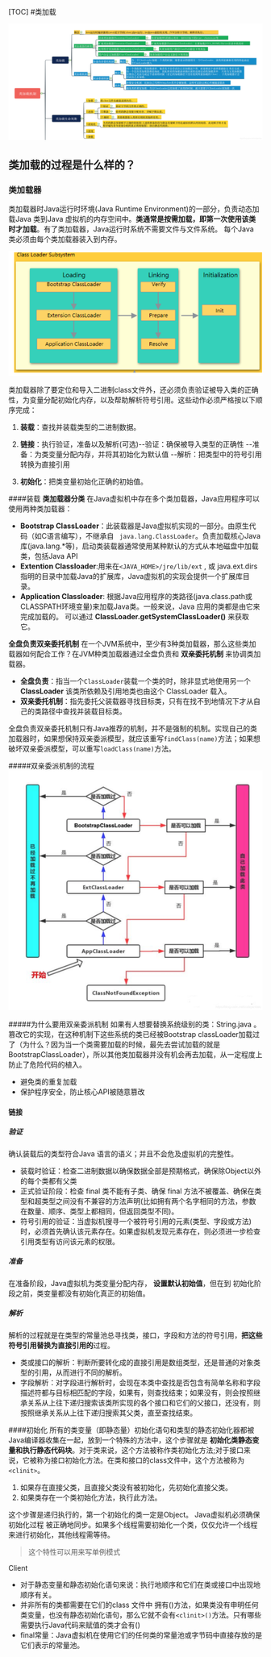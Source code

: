 [TOC]
#类加载 


![](2021-04-07-16-40-24.png)
## 类加载的过程是什么样的？
### 类加载器
类加载器时Java运行时环境(Java Runtime Environment)的一部分，负责动态加载Java 类到Java 虚拟机的内存空间中。**类通常是按需加载，即第一次使用该类时才加载**。有了类加载器，Java运行时系统不需要文件与文件系统。 每个Java 类必须由每个类加载器装入到内存。

![](2021-04-07-11-26-30.png)

类加载器除了要定位和导入二进制class文件外，还必须负责验证被导入类的正确性，为变量分配初始化内存，以及帮助解析符号引用。这些动作必须严格按以下顺序完成：

1. **装载**：查找并装载类型的二进制数据。
2. **链接**：执行验证，准备以及解析(可选)--验证：确保被导入类型的正确性 --准备：为类变量分配内存，并将其初始化为默认值 --解析：把类型中的符号引用转换为直接引用

3. **初始化**：把类变量初始化正确的初始值。


####装载
**类加载器分类**
在Java虚拟机中存在多个类加载器，Java应用程序可以使用两种类加载器：
* **Bootstrap ClassLoader**：此装载器是Java虚拟机实现的一部分。由原生代码（如C语言编写），不继承自 ``` java.lang.ClassLoader```。负责加载核心Java库(java.lang.*等)，启动类装载器通常使用某种默认的方式从本地磁盘中加载类，包括Java API
* **Extention Classloader**:用来在```<JAVA_HOME>/jre/lib/ext``` , 或 java.ext.dirs 指明的目录中加载Java的扩展库，Java虚拟机的实现会提供一个扩展库目录。
* **Application Classloader**: 根据Java应用程序的类路径(java.class.path或CLASSPATH环境变量)来加载Java类。一般来说，Java 应用的类都是由它来完成加载的。 可以通过 **ClassLoader.getSystemClassLoader()** 来获取它。


**全盘负责双亲委托机制**
在一个JVM系统中，至少有3种类加载器，那么这些类加载器如何配合工作？在JVM种类加载器通过全盘负责和 **双亲委托机制** 来协调类加载器。
* **全盘负责**：指当一个```ClassLoader```装载一个类的时，除非显式地使用另一个 **ClassLoader** 该类所依赖及引用地类也由这个 ClassLoader 载入。
* **双亲委托机制**：指先委托父装载器寻找目标类，只有在找不到地情况下才从自己的类路径中查找并装载目标类。

全盘负责双亲委托机制只有Java推荐的机制，并不是强制的机制。实现自己的类加载器时，如果想保持双亲委派模型，就应该重写```findClass(name)```方法；如果想破坏双亲委派模型，可以重写```loadClass(name)```方法。




#####双亲委派机制的流程
![](2021-04-07-16-39-04.png)


#####为什么要用双亲委派机制
如果有人想要替换系统级别的类：String.java 。篡改它的实现，在这种机制下这些系统的类已经被Bootstrap classLoader加载过了（为什么？因为当一个类需要加载的时候，最先去尝试加载的就是BootstrapClassLoader），所以其他类加载器并没有机会再去加载，从一定程度上防止了危险代码的植入。

* 避免类的重复加载
* 保护程序安全，防止核心API被随意篡改


#### 链接

##### 验证
确认装载后的类型符合Java 语言的语义；并且不会危及虚拟机的完整性。
* 装载时验证：检查二进制数据以确保数据全部是预期格式，确保除Object以外的每个类都有父类
* 正式验证阶段：检查 final 类不能有子类、确保 final 方法不被覆盖、确保在类型和超类型之间没有不兼容的方法声明(比如拥有两个名字相同的方法，参数在数量、顺序、类型上都相同，但返回类型不同)。
* 符号引用的验证：当虚拟机搜寻一个被符号引用的元素(类型、字段或方法)时，必须首先确认该元素存在。如果虚拟机发现元素存在，则必须进一步检查引用类型有访问该元素的权限。

##### 准备
在准备阶段，Java虚拟机为类变量分配内存， **设置默认初始值**，但在到 初始化阶段之前，类变量都没有初始化真正的初始值。


##### 解析

解析的过程就是在类型的常量池总寻找类，接口，字段和方法的符号引用，**把这些符号引用替换为直接引用的**过程。

* 类或接口的解析：判断所要转化成的直接引用是数组类型，还是普通的对象类型的引用，从而进行不同的解析。
* 字段解析：对字段进行解析时，会现在本类中查找是否包含有简单名称和字段描述符都与目标相匹配的字段，如果有，则查找结束；如果没有，则会按照继承关系从上往下递归搜索该类所实现的各个接口和它们的父接口，还没有，则按照继承关系从上往下递归搜索其父类，直至查找结束。
  

####初始化
所有的类变量（即静态量）初始化语句和类型的静态初始化器都被Java编译器收集在一起，放到一个特殊的方法中，这个步骤就是 **初始化类静态变量和执行静态代码块**。对于类来说，这个方法被称作类初始化方法;对于接口来说，它被称为接口初始化方法。在类和接口的class文件中，这个方法被称为```<clinit>```。

1. 如果存在直接父类，且直接父类没有被初始化，先初始化直接父类。
2. 如果类存在一个类初始化方法，执行此方法。

这个步骤是递归执行的，第一个初始化的类一定是Object。
Java虚拟机必须确保初始化过程 被正确地同步。如果多个线程需要初始化一个类，仅仅允许一个线程来进行初始化，其他线程需等待。
> 这个特性可以用来写单例模式


Client
* 对于静态变量和静态初始化语句来说：执行地顺序和它们在类或接口中出现地顺序有关。
* 并非所有的类都需要在它们的class 文件中 拥有()方法，如果类没有申明任何类变量，也没有静态初始化语句，那么它就不会有```<clinit>()```方法。只有哪些需要执行Java代码来赋值的类才会有()
* final常量：Java虚拟机在使用它们的任何类的常量池或字节码中直接存放的是它们表示的常量池。




